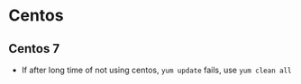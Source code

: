 # Centos

## Centos 7

* If after long time of not using centos, `yum update` fails, use `yum clean all` 